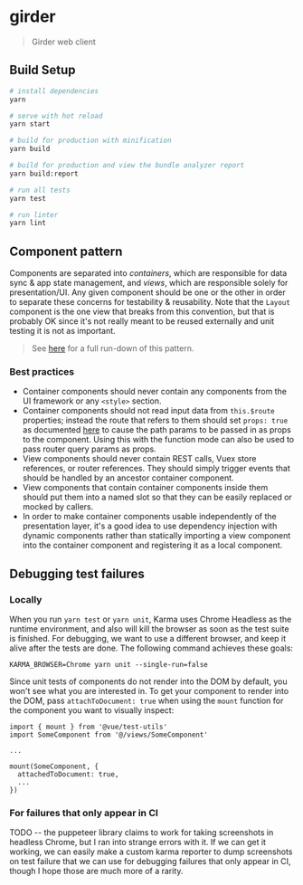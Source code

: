 # girder

> Girder web client

## Build Setup

``` bash
# install dependencies
yarn

# serve with hot reload
yarn start

# build for production with minification
yarn build

# build for production and view the bundle analyzer report
yarn build:report

# run all tests
yarn test

# run linter
yarn lint
```

## Component pattern

Components are separated into *containers*, which are responsible for data sync & app state management,
and *views*, which are responsible solely for presentation/UI. Any given component should be one or the other
in order to separate these concerns for testability & reusability. Note that the `Layout` component is the
one view that breaks from this convention, but that is probably OK since it's not really meant
to be reused externally and unit testing it is not as important.

> See [here](https://medium.com/@dan_abramov/smart-and-dumb-components-7ca2f9a7c7d0) for a full
run-down of this pattern.

### Best practices

* Container components should never contain any components from the UI framework or any `<style>`
section.
* Container components should not read input data from `this.$route` properties; instead the route
that refers to them should set `props: true` as documented
[here](https://router.vuejs.org/en/essentials/passing-props.html)
to cause the path params to be passed in as props to the component. Using this with the function
mode can also be used to pass router query params as props.
* View components should never contain REST calls, Vuex store references, or router references. They
should simply trigger events that should be handled by an ancestor container component.
* View components that contain container components inside them should put them into a named slot
so that they can be easily replaced or mocked by callers.
* In order to make container components usable independently of the presentation layer, it's a good idea to
use dependency injection with dynamic components rather than statically importing a view component
into the container component and registering it as a local component.

## Debugging test failures

### Locally

When you run `yarn test` or `yarn unit`, Karma uses Chrome Headless as the runtime environment,
and also will kill the browser as soon as the test suite is finished. For debugging, we want to
use a different browser, and keep it alive after the tests are done. The following command achieves
these goals:

    KARMA_BROWSER=Chrome yarn unit --single-run=false

Since unit tests of components do not render into the DOM by default, you won't see what you are
interested in. To get your component to render into the DOM, pass `attachToDocument: true` when using
the `mount` function for the component you want to visually inspect:

```
import { mount } from '@vue/test-utils'
import SomeComponent from '@/views/SomeComponent'

...

mount(SomeComponent, {
  attachedToDocument: true,
  ...
})
```

### For failures that only appear in CI

TODO -- the puppeteer library claims to work for taking screenshots in headless Chrome, but I ran into strange
errors with it. If we can get it working, we can easily make a custom karma reporter to dump
screenshots on test failure that we can use for debugging failures that only appear in CI, though I hope
those are much more of a rarity.
